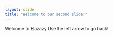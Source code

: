 ```yaml
---
layout: slide
title: "Welcome to our second slide!"
---
```

Welcome to Elazazy
Use the left arrow to go back!
